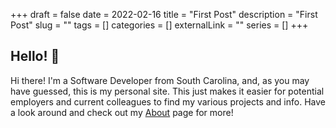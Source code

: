 +++
draft = false
date = 2022-02-16
title = "First Post"
description = "First Post"
slug = ""
tags = []
categories = []
externalLink = ""
series = []
+++

## Hello! :wave:

Hi there! I'm a Software Developer from South Carolina, and, as you may have guessed, this is my personal site. This just makes it easier for potential employers and current colleagues to find my various projects and info. Have a look around and check out my [About](http://tbeede.github.io/about/) page for more!